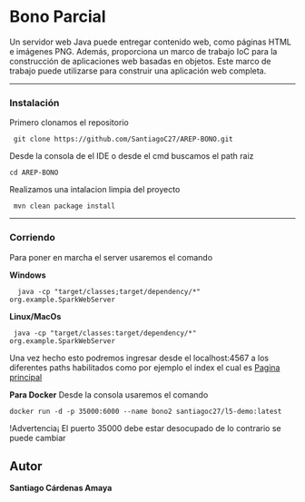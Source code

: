 ﻿# Bono Parcial
Un servidor web Java puede entregar contenido web, como páginas HTML e imágenes PNG. Además, proporciona un marco de trabajo IoC para la construcción de aplicaciones web basadas en objetos. Este marco de trabajo puede utilizarse para construir una aplicación web completa.

---
###  Instalación
Primero clonamos el repositorio

     git clone https://github.com/SantiagoC27/AREP-BONO.git
    
Desde la consola de el IDE o desde el cmd buscamos el path raiz 

	cd AREP-BONO

Realizamos una intalacion limpia del proyecto

	 mvn clean package install
---
### Corriendo
Para poner en marcha el server usaremos el comando

**Windows**

	  java -cp "target/classes;target/dependency/*" org.example.SparkWebServer	

**Linux/MacOs**

	 java -cp "target/classes:target/dependency/*" org.example.SparkWebServer
	 
Una vez hecho esto podremos ingresar desde el localhost:4567 a los diferentes paths habilitados como por ejemplo el index el cual es
[Pagina principal](http;//localhost:4567/index)

**Para Docker**
Desde la consola usaremos el comando

	docker run -d -p 35000:6000 --name bono2 santiagoc27/l5-demo:latest
	
!Advertencia¡
El puerto 35000 debe estar desocupado de lo contrario se puede cambiar
	
## Autor
**Santiago Cárdenas Amaya** 

